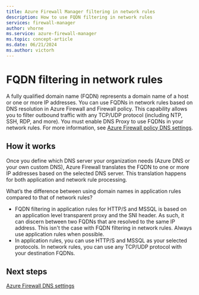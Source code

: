 ```yaml
---
title: Azure Firewall Manager filtering in network rules
description: How to use FQDN filtering in network rules
services: firewall-manager
author: vhorne
ms.service: azure-firewall-manager
ms.topic: concept-article
ms.date: 06/21/2024
ms.author: victorh
---
```


# FQDN filtering in network rules

A fully qualified domain name (FQDN) represents a domain name of a host or one or more IP addresses. You can use FQDNs in network rules based on DNS resolution in Azure Firewall and Firewall policy. This capability allows you to filter outbound traffic with any TCP/UDP protocol (including NTP, SSH, RDP, and more). You must enable DNS Proxy to use FQDNs in your network rules. For more information, see [Azure Firewall policy DNS settings](dns-settings.md).

## How it works

Once you define which DNS server your organization needs (Azure DNS or your own custom DNS), Azure Firewall translates the FQDN to one or more IP addresses based on the selected DNS server. This translation happens for both application and network rule processing.

What’s the difference between using domain names in application rules compared to that of network rules? 

- FQDN filtering in application rules for HTTP/S and MSSQL is based on an application level transparent proxy and the SNI header. As such, it can discern between two FQDNs that are resolved to the same IP address. This isn't the case with FQDN filtering in network rules. Always use application rules when possible.
- In application rules, you can use HTTP/S and MSSQL as your selected protocols. In network rules, you can use any TCP/UDP protocol with your destination FQDNs.

## Next steps

[Azure Firewall DNS settings](dns-settings.md)
